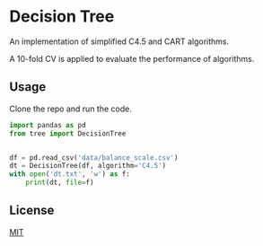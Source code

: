 # Decision Tree

An implementation of simplified C4.5 and CART algorithms.

A 10-fold CV is applied to evaluate the performance of algorithms.

## Usage

Clone the repo and run the code.

```python
import pandas as pd
from tree import DecisionTree


df = pd.read_csv('data/balance_scale.csv')
dt = DecisionTree(df, algorithm='C4.5')
with open('dt.txt', 'w') as f:
    print(dt, file=f)
```

## License

[MIT](https://choosealicense.com/licenses/mit/)
